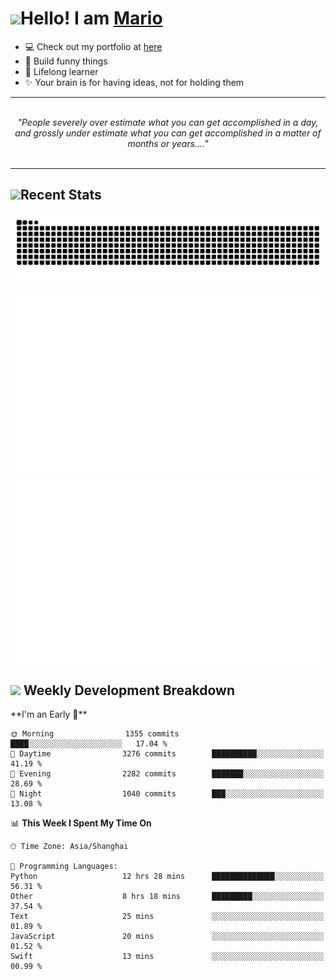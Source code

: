 <h1><a href = "#"><img src="https://media.giphy.com/media/VgCDAzcKvsR6OM0uWg/giphy.gif" width="50"></a><span>Hello! I am <a href="https://github.com/mario1in">Mario</a></span></h1>

- 💻 Check out my portfolio at [here](https://shixiong.name)
- 🔨 Build funny things
- 🚀 Lifelong learner
- ✨ Your brain is for having ideas, not for holding them

<hr/>
<br/>
<div align="center">
<i>"People severely over estimate what you can get accomplished in a day, and grossly under estimate what you can get accomplished in a matter of months or years...." </i>
</div>
<br/>
<hr/>

<h2 align="left">
  <a href="#"><img src="https://emojis.slackmojis.com/emojis/images/1643514389/3643/cool-doge.gif?1643514389" height="30"></a>Recent Stats
</h2>

<picture>
  <source
    media="(prefers-color-scheme: dark)"
    srcset="https://raw.githubusercontent.com/mario1in/mario1in/output/github-contribution-grid-snake-dark.svg"
  />
  <source
    media="(prefers-color-scheme: light)"
    srcset="https://raw.githubusercontent.com/mario1in/mario1in/output/github-contribution-grid-snake.svg"
  />
  <img
    alt="github contribution grid snake animation"
    src="https://raw.githubusercontent.com/mario1in/mario1in/output/github-contribution-grid-snake.svg"
  />
</picture>

![overview](https://raw.githubusercontent.com/mario1in/mario1in/stats-output/generated/overview.svg)
![languages](https://raw.githubusercontent.com/mario1in/mario1in/stats-output/generated/languages.svg)

<h2 align="left">
  <a href="#"><img src="https://emojis.slackmojis.com/emojis/images/1643514062/184/nyancat_big.gif?1643514062" height="30"></a> Weekly Development Breakdown
</h2>
<!--START_SECTION:waka-->
**I'm an Early 🐤** 

```text
🌞 Morning                1355 commits        ████░░░░░░░░░░░░░░░░░░░░░   17.04 % 
🌆 Daytime                3276 commits        ██████████░░░░░░░░░░░░░░░   41.19 % 
🌃 Evening                2282 commits        ███████░░░░░░░░░░░░░░░░░░   28.69 % 
🌙 Night                  1040 commits        ███░░░░░░░░░░░░░░░░░░░░░░   13.08 % 
```


📊 **This Week I Spent My Time On** 

```text
🕑︎ Time Zone: Asia/Shanghai

💬 Programming Languages: 
Python                   12 hrs 28 mins      ██████████████░░░░░░░░░░░   56.31 % 
Other                    8 hrs 18 mins       █████████░░░░░░░░░░░░░░░░   37.54 % 
Text                     25 mins             ░░░░░░░░░░░░░░░░░░░░░░░░░   01.89 % 
JavaScript               20 mins             ░░░░░░░░░░░░░░░░░░░░░░░░░   01.52 % 
Swift                    13 mins             ░░░░░░░░░░░░░░░░░░░░░░░░░   00.99 % 
```


<!--END_SECTION:waka-->

